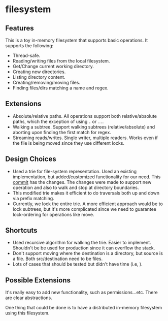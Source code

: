 # filesystem

## Features

This is a toy in-memory filesystem that supports basic operations. It supports the following:

- Thread-safe.
- Reading/writing files from the local filesystem.
- Get/Change current working directory.
- Creating new directories.
- Listing directory content.
- Creating/removing/moving files.
- Finding files/dirs matching a name and regex.

## Extensions

- Absolute/relative paths. All operations support both relative/absolute paths,
  which the exception of using `.` or `..`.
- Walking a subtree. Support walking subtrees (relative/absolute) and aborting
  upon finding the first match for regex.
- Streaming reads/writes. Single writer, multiple readers. Works even if the file
  is being moved since they use different locks.

## Design Choices

- Used a trie for file-system representation. Used an existing implementation, but
  added/customized functionality for our need. This [commit](https://github.com/basharal/trie/commit/fb543232634f87e369c01bcc765c041ae3320011) has the changes. The changes were
  made to support new operation and also to walk and stop at directory boundaries.
- This modified trie makes it efficient to do traversals both up and down via prefix
  matching.
- Currently, we lock the entire trie. A more efficient approach would be to lock
  subtrees, but it's more complicated since we need to guarantee lock-ordering for
  operations like move.

## Shortcuts

- Used recursive algorithm for walking the trie. Easier to implement. Shouldn't be
  be used for production since it can overflow the stack.
- Don't support moving where the destination is a directory, but source is a file.
  Both src/destination need to be files.
- Lots of cases that should be tested but didn't have time (i.e, ).

## Possible Extensions

It's really easy to add new functionality, such as permissions...etc. There are clear
abstractions.

One thing that could be done is to have a distributed in-memory filesystem using this
filesystem.
